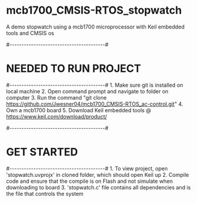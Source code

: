 # mcb1700_CMSIS-RTOS_stopwatch
A demo stopwatch using a mcb1700 microprocessor with Keil embedded tools and CMSIS os

#----------------------------------------#
# 	NEEDED TO RUN PROJECT
#----------------------------------------#
	1. Make sure git is installed on local machine
	2. Open command prompt and navigate to folder on computer
	3. Run the command "git clone https://github.com/Jwesner04/mcb1700_CMSIS-RTOS_ac-control.git"
	4. Own a mcb1700 board
	5. Download Keil embedded tools @ https://www.keil.com/download/product/


#----------------------------------------#
#	GET STARTED
#----------------------------------------#
	1. To view project, open 'stopwatch.uvprojx' in cloned folder, which should open Keil up
	2. Compile code and ensure that the compile is on Flash and not simulate when downloading to board
	3. 'stopwatch.c' file contains all dependencies and is the file that controls the system 